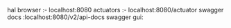 hal browser :- localhost:8080
actuators :- localhost:8080/actuator
swagger docs :localhost:8080/v2/api-docs
swagger gui:
